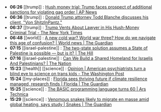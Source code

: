 - **06:26** [[trump]] :  [Hush money trial: Trump faces prospect of additional sanctions for violating gag order | AP News](https://apnews.com/article/hush-money-trial-new-fines-testimony-trump-fe6995afbc96650b67f46d813ab05f06)
- **06:36** [[trump]] :  [Donald Trump attorney Todd Blanche discusses his client, "Von ShitzInPantz."](https://slate.com/news-and-politics/2024/05/donald-trump-attorney-todd-blanche-von-shitzinpantz.html)
- **06:37** [[trump]] :  [Trump Vents About Lawyer in His Hush-Money Criminal Trial - The New York Times](https://www.nytimes.com/2024/04/30/us/politics/trump-trial-todd-blanche.html)
- **06:48** [[world]] :  [A new cold war? World war three? How do we navigate this age of confusion? | World news | The Guardian](https://amp.theguardian.com/commentisfree/article/2024/may/03/cold-war-world-history-future)
- **07:15** [[israel-palestine]] :  [The two-state solution assumes a State of Palestine is possible — but is it? | The Hill](https://thehill.com/opinion/international/4638805-the-two-state-solution-assumes-a-state-of-palestine-is-possible-but-is-it/amp/)
- **07:16** [[israel-palestine]] :  [Can We Build a Shared Homeland for Israelis And Palestinians? | The Nation](https://www.thenation.com/article/world/qanda-a-land-for-all/)
- **15:23** [[health]] [[science]] :  [Opinion | American psychiatrists turn a blind eye to science on trans kids - The Washington Post](https://www.washingtonpost.com/opinions/2024/05/03/transgender-puberty-blockers-science-cass-report/)
- **15:24** [[my-places]] :  [Florida sees thriving future if climate resilience managed, research finds | Florida | The Guardian](https://www.theguardian.com/us-news/article/2024/may/03/florida-climate-future)
- **15:25** [[science]] :  [The BASIC programming language turns 60 | Ars Technica](https://arstechnica.com/gadgets/2024/05/the-basic-programming-language-turns-60/)
- **15:29** [[science]] :  [Venomous snakes likely to migrate en masse amid global heating, says study | Snakes | The Guardian](https://amp.theguardian.com/environment/article/2024/may/03/venomous-snakes-migrate-global-heating-study)